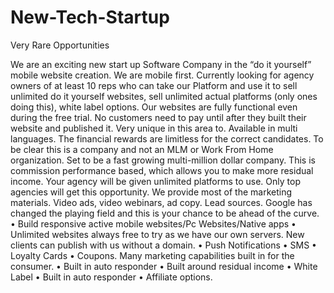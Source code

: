 # New-Tech-Startup
Very Rare Opportunities

We are an exciting new start up Software Company in the “do it yourself” mobile website creation. We are mobile first. Currently looking for agency owners of at least 10 reps who can take our Platform and use it to sell unlimited do it yourself websites, sell unlimited actual platforms (only ones doing this), white label options. Our websites are fully functional even during the free trial. No customers need to pay until after they built their website and published it. Very unique in this area to. Available in multi languages. 
The financial rewards are limitless for the correct candidates. To be clear this is a company and not an MLM or Work From Home organization. Set to be a fast growing multi-million dollar company. This is commission performance based, which allows you to make more residual income. 
Your agency will be given unlimited platforms to use. Only top agencies will get this opportunity. We provide most of the marketing materials. Video ads, video webinars, ad copy. Lead sources. Google has changed the playing field and this is your chance to be ahead of the curve. 
•	Build responsive active mobile websites/Pc Websites/Native apps
•	Unlimited websites always free to try as we have our own servers. New clients can publish with us without a domain.
•	Push Notifications
•	SMS
•	Loyalty Cards
•	Coupons. Many marketing capabilities built in for the consumer.
•	Built in auto responder
•	Built around residual income
•	White Label
•	Built in auto responder
•	Affiliate options.
